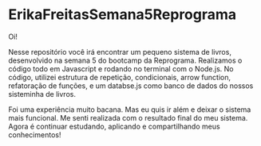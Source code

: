 # ErikaFreitasSemana5Reprograma

Oi!

Nesse repositório você irá encontrar um pequeno sistema de livros, desenvolvido na semana 5 do bootcamp da Reprograma. Realizamos o código todo em Javascript e rodando no terminal com o Node.js. No código, utilizei estrutura de repetição, condicionais, arrow function, refatoração de funções, e um databse.js como banco de dados do nossos sisteminha de livros. 

Foi uma experiência muito bacana. Mas eu quis ir além e deixar o sistema mais funcional. Me senti realizada com o resultado final do meu sistema. Agora é continuar estudando, aplicando e compartilhando meus conhecimentos!
